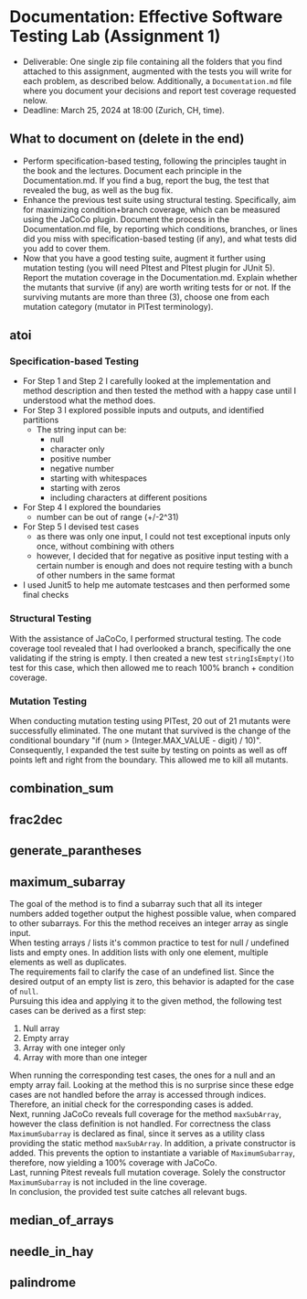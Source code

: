 # Documentation: Effective Software Testing Lab (Assignment 1)

- Deliverable: One single zip file containing all the folders that you find attached to this assignment, augmented with the tests you will write for each problem, as described below. Additionally, a `Documentation.md` file where you document your decisions and report test coverage requested nelow.
- Deadline: March 25, 2024 at 18:00 (Zurich, CH, time).

<!-- For reference when documenting -->
## What to document on (delete in the end)
- Perform specification-based testing, following the principles taught in the book and the lectures. Document each principle in the Documentation.md. If you find a bug, report the bug, the test that revealed the bug, as well as the bug fix.
- Enhance the previous test suite using structural testing. Specifically, aim for maximizing condition+branch coverage, which can be measured using the JaCoCo plugin. Document the process in the Documentation.md file, by reporting which conditions, branches, or lines did you miss with specification-based testing (if any), and what tests did you add to cover them.
- Now that you have a good testing suite, augment it further using mutation testing (you will need PItest and PItest plugin for JUnit 5). Report the mutation coverage in the Documentation.md. Explain whether the mutants that survive (if any) are worth writing tests for or not. If the surviving mutants are more than three (3), choose one from each mutation category (mutator in PITest terminology).


## atoi

### Specification-based Testing
- For Step 1 and Step 2 I carefully looked at the implementation and method description and then tested the method with a happy case until I understood what the method does.
- For Step 3 I explored possible inputs and outputs, and identified partitions
  - The string input can be: 
    - null 
    - character only 
    - positive number
    - negative number 
    - starting with whitespaces
    - starting with zeros
    - including characters at different positions
- For Step 4 I explored the boundaries
  - number can be out of range (+/-2^31)
- For Step 5 I devised test cases
  - as there was only one input, I could not test exceptional inputs only once, without combining with others
  - however, I decided that for negative as positive input testing with a certain number is enough and does not require testing with a bunch of other numbers in the same format
- I used Junit5 to help me automate testcases and then performed some final checks

### Structural Testing
With the assistance of JaCoCo, I performed structural testing. The code coverage tool revealed that I had overlooked a branch, specifically the one validating if the string is empty. I then created a new test `stringIsEmpty()`to test for this case, which then allowed me to reach 100% branch + condition coverage.

### Mutation Testing
When conducting mutation testing using PITest, 20 out of 21 mutants were successfully eliminated. The one mutant that survived is the change of the conditional boundary "if (num > (Integer.MAX_VALUE - digit) / 10)". Consequently, I expanded the test suite by testing on points as well as off points left and right from the boundary. This allowed me to kill all mutants.

## combination_sum

## frac2dec

## generate_parantheses

## maximum_subarray
The goal of the method is to find a subarray such that all its integer numbers added together output the highest possible value,
when compared to other subarrays. For this the method receives an integer array as single input.\
When testing arrays / lists it's common practice to test for null / undefined lists and empty ones. In addition lists with only one element, multiple elements as well as duplicates.\
The requirements fail to clarify the case of an undefined list. Since the desired output of an empty list is zero, this behavior is adapted for the case of `null`.\
Pursuing this idea and applying it to the given method, the following test cases can be derived as a first step:
1. Null array
2. Empty array
3. Array with one integer only
4. Array with more than one integer

When running the corresponding test cases, the ones for a null and an empty array fail. Looking at the method this is no surprise
since these edge cases are not handled before the array is accessed through indices. Therefore, an initial check for the corresponding cases
is added.\
Next, running JaCoCo reveals full coverage for the method `maxSubArray`, however the class definition is not handled. For correctness the class `MaximumSubarray` is declared as final,
since it serves as a utility class providing the static method `maxSubArray`. In addition, a private constructor is added. This prevents the option to instantiate a variable of `MaximumSubarray`,
therefore, now yielding a 100% coverage with JaCoCo.\
Last, running Pitest reveals full mutation coverage. Solely the constructor `MaximumSubarray` is not included in the line coverage.\
In conclusion, the provided test suite catches all relevant bugs.
## median_of_arrays

## needle_in_hay

## palindrome